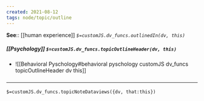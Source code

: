 ```yaml
---
created: 2021-08-12
tags: node/topic/outline
---
```


**See**:: [[human experience]]
*`$=customJS.dv_funcs.outlinedIn(dv, this)`*

##### [[Psychology]] `$=customJS.dv_funcs.topicOutlineHeader(dv, this)`
- ![[Behavioral Pyschology#behavioral pyschology customJS dv_funcs topicOutlineHeader dv this]]

### <hr class="dataviews"/>

`$=customJS.dv_funcs.topicNoteDataviews({dv, that:this})`


